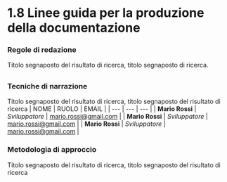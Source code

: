 # 1.8 Linee guida per la produzione della documentazione 
### Regole di redazione
Titolo segnaposto del risultato di ricerca, titolo segnaposto di ricerca.
##
### Tecniche  di narrazione
Titolo segnaposto del risultato di ricerca, titolo segnaposto del risultato di ricerca
| NOME | RUOLO | EMAIL |
| --- | --- | --- |
| **Mario Rossi** | *Sviluppatore* | [mario.rossi@gmail.com](mailto:mario.rossi@gmail.com) |
| **Mario Rossi** | *Sviluppatore* | [mario.rossi@gmail.com](mailto:mario.rossi@gmail.com) |
| **Mario Rossi** | *Sviluppatore* | [mario.rossi@gmail.com](mailto:mario.rossi@gmail.com) |



### Metodologia di approccio
Titolo segnaposto del risultato di ricerca, titolo segnaposto del risultato di ricerca


